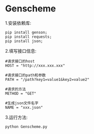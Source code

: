 # Genscheme
1.安装依赖库:
    
    pip install genson;
    pip install requests;
    pip install json;

2.填写接口信息:
  
    #请求接口的host
    HOST = "http://xxx.xxx.xxx"
  
    #请求接口的path和参数
    PATH = "/path?key1=value1&key2=value2"
  
    #请求的方法
    METHOD = "GET"
  
    #生成json文件名字
    NAME = "xxx.json"
 
 3.运行方法:
  
    python Genscheme.py
